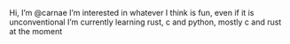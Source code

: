Hi, I’m @carnae
I’m interested in whatever I think is fun, even if it is unconventional
I’m currently learning rust, c and python, mostly c and rust at the moment
